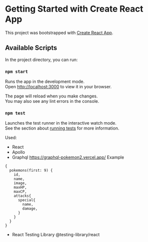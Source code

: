 # Getting Started with Create React App

This project was bootstrapped with [Create React App](https://github.com/facebook/create-react-app).

## Available Scripts

In the project directory, you can run:

### `npm start`

Runs the app in the development mode.\
Open [http://localhost:3000](http://localhost:3000) to view it in your browser.

The page will reload when you make changes.\
You may also see any lint errors in the console.

### `npm test`

Launches the test runner in the interactive watch mode.\
See the section about [running tests](https://facebook.github.io/create-react-app/docs/running-tests) for more information.

Used: 
- React
- Apollo
- Graphql
https://graphql-pokemon2.vercel.app/
Example 
```
{
  pokemons(first: 9) {
    id,
    name,
    image,
    maxHP,
    maxCP,
    attacks{
      special{
        name,
        damage,
      }
    }
  }
}
```

- React Testing Library  @testing-library/react
